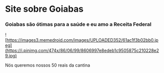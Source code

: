 # Site sobre Goiabas

### Goiabas são ótimas para a saúde e eu amo a Receita Federal

![https://images3.memedroid.com/images/UPLOADED352/61ac1f3b02bb0.jpeg](https://i.pinimg.com/474x/86/06/99/8606997e8edeb1c9505875c210228e29.jpg)

Nós queremos nossos 50 reais da cantina 
